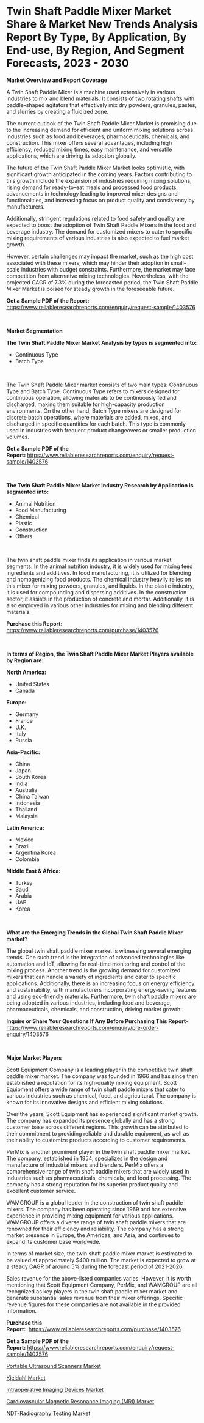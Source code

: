 <p><h1>Twin Shaft Paddle Mixer Market Share & Market New Trends Analysis Report By Type, By Application, By End-use, By Region, And Segment Forecasts, 2023 - 2030</h1></p><p><strong>Market Overview and Report Coverage</strong></p>
<p><p>A Twin Shaft Paddle Mixer is a machine used extensively in various industries to mix and blend materials. It consists of two rotating shafts with paddle-shaped agitators that effectively mix dry powders, granules, pastes, and slurries by creating a fluidized zone.</p><p>The current outlook of the Twin Shaft Paddle Mixer Market is promising due to the increasing demand for efficient and uniform mixing solutions across industries such as food and beverages, pharmaceuticals, chemicals, and construction. This mixer offers several advantages, including high efficiency, reduced mixing times, easy maintenance, and versatile applications, which are driving its adoption globally.</p><p>The future of the Twin Shaft Paddle Mixer Market looks optimistic, with significant growth anticipated in the coming years. Factors contributing to this growth include the expansion of industries requiring mixing solutions, rising demand for ready-to-eat meals and processed food products, advancements in technology leading to improved mixer designs and functionalities, and increasing focus on product quality and consistency by manufacturers.</p><p>Additionally, stringent regulations related to food safety and quality are expected to boost the adoption of Twin Shaft Paddle Mixers in the food and beverage industry. The demand for customized mixers to cater to specific mixing requirements of various industries is also expected to fuel market growth.</p><p>However, certain challenges may impact the market, such as the high cost associated with these mixers, which may hinder their adoption in small-scale industries with budget constraints. Furthermore, the market may face competition from alternative mixing technologies. Nevertheless, with the projected CAGR of 7.3% during the forecasted period, the Twin Shaft Paddle Mixer Market is poised for steady growth in the foreseeable future.</p></p>
<p><strong>Get a Sample PDF of the Report:</strong> <a href="https://www.reliableresearchreports.com/enquiry/request-sample/1403576">https://www.reliableresearchreports.com/enquiry/request-sample/1403576</a></p>
<p>&nbsp;</p>
<p><strong>Market Segmentation</strong></p>
<p><strong>The Twin Shaft Paddle Mixer Market Analysis by types is segmented into:</strong></p>
<p><ul><li>Continuous Type</li><li>Batch Type</li></ul></p>
<p>&nbsp;</p>
<p><p>The Twin Shaft Paddle Mixer market consists of two main types: Continuous Type and Batch Type. Continuous Type refers to mixers designed for continuous operation, allowing materials to be continuously fed and discharged, making them suitable for high-capacity production environments. On the other hand, Batch Type mixers are designed for discrete batch operations, where materials are added, mixed, and discharged in specific quantities for each batch. This type is commonly used in industries with frequent product changeovers or smaller production volumes.</p></p>
<p><strong>Get a Sample PDF of the Report:</strong>&nbsp;<a href="https://www.reliableresearchreports.com/enquiry/request-sample/1403576">https://www.reliableresearchreports.com/enquiry/request-sample/1403576</a></p>
<p>&nbsp;</p>
<p><strong>The Twin Shaft Paddle Mixer Market Industry Research by Application is segmented into:</strong></p>
<p><ul><li>Animal Nutrition</li><li>Food Manufacturing</li><li>Chemical</li><li>Plastic</li><li>Construction</li><li>Others</li></ul></p>
<p>&nbsp;</p>
<p><p>The twin shaft paddle mixer finds its application in various market segments. In the animal nutrition industry, it is widely used for mixing feed ingredients and additives. In food manufacturing, it is utilized for blending and homogenizing food products. The chemical industry heavily relies on this mixer for mixing powders, granules, and liquids. In the plastic industry, it is used for compounding and dispersing additives. In the construction sector, it assists in the production of concrete and mortar. Additionally, it is also employed in various other industries for mixing and blending different materials.</p></p>
<p><strong>Purchase this Report:</strong>&nbsp; <a href="https://www.reliableresearchreports.com/purchase/1403576">https://www.reliableresearchreports.com/purchase/1403576</a></p>
<p>&nbsp;</p>
<p><strong>In terms of Region, the Twin Shaft Paddle Mixer Market Players available by Region are:</strong></p>
<p>
    <p> <strong> North America: </strong>
        <ul>
            <li>United States</li>
            <li>Canada</li>
        </ul>
        </p> 
    <p> <strong> Europe: </strong>
        <ul>
            <li>Germany</li>
            <li>France</li>
            <li>U.K.</li>
            <li>Italy</li>
            <li>Russia</li>
        </ul>
        </p> 
    <p> <strong> Asia-Pacific: </strong>
        <ul>
            <li>China</li>
            <li>Japan</li>
            <li>South Korea</li>
            <li>India</li>
            <li>Australia</li>
            <li>China Taiwan</li>
            <li>Indonesia</li>
            <li>Thailand</li>
            <li>Malaysia</li>
        </ul>
        </p> 
    <p> <strong> Latin America: </strong>
        <ul>
            <li>Mexico</li>
            <li>Brazil</li>
            <li>Argentina Korea</li>
            <li>Colombia</li>
        </ul>
        </p> 
    <p> <strong> Middle East & Africa: </strong>
        <ul>
            <li>Turkey</li>
            <li>Saudi</li>
            <li>Arabia</li>
            <li>UAE</li>
            <li>Korea</li>
        </ul>
    </p>
    </p>
<p>&nbsp;</p>
<p><strong>What are the Emerging Trends in the Global Twin Shaft Paddle Mixer market?</strong></p>
<p><p>The global twin shaft paddle mixer market is witnessing several emerging trends. One such trend is the integration of advanced technologies like automation and IoT, allowing for real-time monitoring and control of the mixing process. Another trend is the growing demand for customized mixers that can handle a variety of ingredients and cater to specific applications. Additionally, there is an increasing focus on energy efficiency and sustainability, with manufacturers incorporating energy-saving features and using eco-friendly materials. Furthermore, twin shaft paddle mixers are being adopted in various industries, including food and beverage, pharmaceuticals, chemicals, and construction, driving market growth.</p></p>
<p><strong>Inquire or Share Your Questions If Any Before Purchasing This Report</strong>- <a href="https://www.reliableresearchreports.com/enquiry/pre-order-enquiry/1403576">https://www.reliableresearchreports.com/enquiry/pre-order-enquiry/1403576</a></p>
<p>&nbsp;</p>
<p><strong>Major Market Players</strong></p>
<p><p>Scott Equipment Company is a leading player in the competitive twin shaft paddle mixer market. The company was founded in 1966 and has since then established a reputation for its high-quality mixing equipment. Scott Equipment offers a wide range of twin shaft paddle mixers that cater to various industries such as chemical, food, and agricultural. The company is known for its innovative designs and efficient mixing solutions.</p><p>Over the years, Scott Equipment has experienced significant market growth. The company has expanded its presence globally and has a strong customer base across different regions. This growth can be attributed to their commitment to providing reliable and durable equipment, as well as their ability to customize products according to customer requirements.</p><p>PerMix is another prominent player in the twin shaft paddle mixer market. The company, established in 1954, specializes in the design and manufacture of industrial mixers and blenders. PerMix offers a comprehensive range of twin shaft paddle mixers that are widely used in industries such as pharmaceuticals, chemicals, and food processing. The company has a strong reputation for its superior product quality and excellent customer service.</p><p>WAMGROUP is a global leader in the construction of twin shaft paddle mixers. The company has been operating since 1969 and has extensive experience in providing mixing equipment for various applications. WAMGROUP offers a diverse range of twin shaft paddle mixers that are renowned for their efficiency and reliability. The company has a strong market presence in Europe, the Americas, and Asia, and continues to expand its customer base worldwide.</p><p>In terms of market size, the twin shaft paddle mixer market is estimated to be valued at approximately $400 million. The market is expected to grow at a steady CAGR of around 5% during the forecast period of 2021-2026.</p><p>Sales revenue for the above-listed companies varies. However, it is worth mentioning that Scott Equipment Company, PerMix, and WAMGROUP are all recognized as key players in the twin shaft paddle mixer market and generate substantial sales revenue from their mixer offerings. Specific revenue figures for these companies are not available in the provided information.</p></p>
<p><strong>Purchase this Report:</strong>&nbsp;&nbsp;<a href="https://www.reliableresearchreports.com/purchase/1403576">https://www.reliableresearchreports.com/purchase/1403576</a></p>
<p></p>
<p><strong>Get a Sample PDF of the Report:</strong>&nbsp;<a href="https://www.reliableresearchreports.com/enquiry/request-sample/1403576">https://www.reliableresearchreports.com/enquiry/request-sample/1403576</a></p>
<p><p><a href="https://medium.com/@caleighhane2777/portable-ultrasound-scanners-market-furnishes-information-on-market-share-market-trends-and-027c42f79e83">Portable Ultrasound Scanners Market</a></p><p><a href="https://medium.com/@vincentalvarez1980/kjeldahl-nbsp-market-focuses-on-market-share-size-and-projected-forecast-till-2030-8080f30860b2">Kjeldahl Market</a></p><p><a href="https://medium.com/@deannakling2927/analyzing-intraoperative-imaging-devices-market-global-industry-perspective-and-forecast-2023-to-f0fab9caadbb">Intraoperative Imaging Devices Market</a></p><p><a href="https://medium.com/@irwingibson727/cardiovascular-magnetic-resonance-imaging-mri-market-size-and-market-trends-complete-industry-79fa6771255a">Cardiovascular Magnetic Resonance Imaging (MRI) Market</a></p><p><a href="https://medium.com/@dennismurphy47/ndt-radiography-testing-market-insights-into-market-cagr-market-trends-and-growth-strategies-e013b2d94ab7">NDT-Radiography Testing Market</a></p></p>